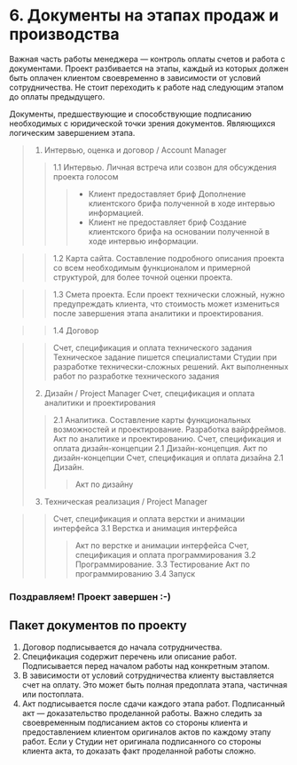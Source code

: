 # 6. Документы на этапах продаж и производства

Важная часть работы менеджера — контроль оплаты счетов и работа с документами. Проект разбивается на этапы, каждый из которых должен быть оплачен клиентом своевременно в зависимости от условий сотрудничества. Не стоит переходить к работе над следующим этапом до оплаты предыдущего.

Документы, предшествующие и способствующие подписанию необходимых с юридической точки зрения документов. Являющихся логическим завершением этапа.

> 1. Интервью, оценка и договор / Account Manager
>> 1.1 Интервью. Личная встреча или созвон для обсуждения проекта голосом
>>> - Клиент предоставляет бриф
Дополнение клиентского брифа полученной в ходе интервью информацией.
>>> - Клиент не предоставляет бриф
>>> Создание клиентского брифа на основании полученной в ходе интервью информации.

>> 1.2 Карта сайта. Составление подробного описания проекта со всем необходимым функционалом и примерной структурой, для более точной оценки проекта.

>> 1.3 Смета проекта. Если проект технически сложный, нужно предупреждать клиента, что стоимость может измениться после завершения этапа аналитики и проектирования.

>> 1.4 Договор

>> Счет, спецификация и оплата технического задания
>> Техническое задание пишется специалистами Студии при разработке технически-сложных решений.
>> Акт выполненных работ по разработке технического задания
> 2. Дизайн / Project Manager
> Счет, спецификация и оплата аналитики и проектирования
>> 2.1 Аналитика. Составление карты функциональных возможностей и проектирование. Разработка вайрфреймов.
>> Акт по аналитике и проектированию.
> Счет, спецификация и оплата дизайн-концепции
>> 2.1 Дизайн-концепция. Акт по дизайн-концепции
>> Счет, спецификация и оплата дизайна
>> 2.1 Дизайн. 
>>> Акт по дизайну
> 3. Техническая реализация / Project Manager

>> Счет, спецификация и оплата верстки и анимации интерфейса
>> 3.1 Верстка и анимация интерфейса 
>>> Акт по верстке и анимации интерфейса
Счет, спецификация и оплата программирования
>> 3.2 Программирование.
>> 3.3 Тестирование
Акт по программированию
>> 3.4 Запуск
### Поздравляем! Проект завершен :-)

## Пакет документов по проекту

1. Договор подписывается до начала сотрудничества.
2. Спецификация содержит перечень или описание работ. Подписывается перед началом работы над конкретным этапом.
3. В зависимости от условий сотрудничества клиенту выставляется счет на оплату. Это может быть полная предоплата этапа, частичная или постоплата.
4. Акт подписывается после сдачи каждого этапа работ. Подписанный акт — доказательство проделанной работы. Важно следить за своевременным подписанием актов со стороны клиента и предоставлением клиентом оригиналов актов по каждому этапу работ. Если у Студии нет оригинала подписанного со стороны клиента акта, то доказать факт проделанной работы сложно.
